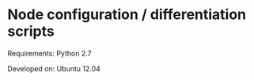 Node configuration / differentiation scripts
============================================

Requirements:
	Python 2.7

Developed on:
	Ubuntu 12.04

